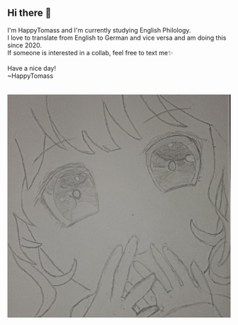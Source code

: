 ## Hi there 👋

I'm HappyTomass and I'm currently studying English Philology.\
I love to translate from English to German and vice versa and am doing this since 2020.\
If someone is interested in a collab, feel free to text me✨\
\
Have a nice day!\
~HappyTomass\
\
\
<img alt = "profile00.jpg" src="profile00.jpg"/>
<!--
**HappyTomass/HappyTomass** is a ✨ _special_ ✨ repository because its `README.md` (this file) appears on your GitHub profile.

Here are some ideas to get you started:

- 🔭 I’m currently working on ...
- 🌱 I’m currently learning ...
- 👯 I’m looking to collaborate on ...
- 🤔 I’m looking for help with ...
- 💬 Ask me about ...
- 📫 How to reach me: ...
- 😄 Pronouns: ...
- ⚡ Fun fact: ...
-->
